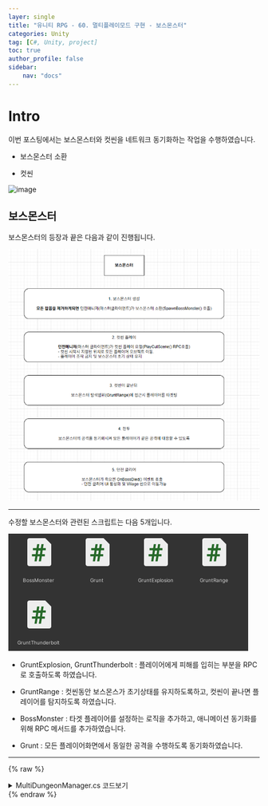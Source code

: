 ```yaml
---
layer: single
title: "유니티 RPG - 60. 멀티플레이모드 구현 - 보스몬스터"
categories: Unity
tag: [C#, Unity, project]
toc: true
author_profile: false
sidebar: 
    nav: "docs"
---
```



# Intro

이번 포스팅에서는 보스몬스터와 컷씬을 네트워크 동기화하는 작업을 수행하였습니다.

- 보스몬스터 소환

- 컷씬

![image](/images/2025/2025-07-20/capture_1.gif)


## 보스몬스터

보스몬스터의 등장과 끝은 다음과 같이 진행됩니다.

![image](/images/2025/2025-07-20/capture_3.PNG)

---

수정할 보스몬스터와 관련된 스크립트는 다음 5개입니다.

![image](/images/2025/2025-07-20/capture_2.PNG)

- GruntExplosion, GruntThunderbolt : 플레이어에게 피해를 입히는 부분을 RPC로 호출하도록 하였습니다.

- GruntRange : 컷씬동안 보스몬스가 초기상태를 유지하도록하고, 컷씬이 끝나면 플레이어를 탐지하도록 하였습니다.

- BossMonster : 타겟 플레이어를 설정하는 로직을 추가하고, 애니메이션 동기화를위해 RPC 메서드를 추가하였습니다.

- Grunt : 모든 플레이어화면에서 동일한 공격을 수행하도록 동기화하였습니다.


---

{% raw %}
<details>
<summary> MultiDungeonManager.cs 코드보기 </summary>

<pre><code class="language-csharp">
// MultiDungeonManager.cs
public class MultiDungeonManager : MonoBehaviourPunCallbacks
{
    [SerializeField] private Transform[] playerSpawnPositions;              // 플레이어 스폰위치
    [SerializeField] private Transform[] monsterSpawnPositions;             // 몬스터 스폰위치
    [SerializeField] private Transform bossSpawnPosition;                   // 보스몬스터 스폰위치
    [SerializeField] private GameObject cutSceneObj;                        // 컷씬 카메라 오브젝트
    [SerializeField] private TimelineAsset[] timelineAsset;                 // 타임라인 에셋

    public int currentMonsterCount = -1;                    // 현재 몬스터 수(기본 -1)
    private GameObject boss;                                // 보스몬스터 오브젝트
    private PlayableDirector pd;                            

    private bool bossSpawned = false;                       // 보스 등장여부

    private static MultiDungeonManager instance;
    public static MultiDungeonManager Instance => instance;
    

    private void Awake()
    {
        if (instance != null && instance != this)
        {
            Destroy(gameObject);
            return;
        }

        instance = this;
        DontDestroyOnLoad(gameObject);
    }

    private void Start()
    {
        SpawnPlayer();
        SpawnMonster();
        Init();
    }

    private void Update()
    {
        if(currentMonsterCount == 0 && PhotonNetwork.IsMasterClient && !bossSpawned)
        {
            SpawnBossMonster();
        }
    }

    // 플레이어 오브젝트 생성
    private void SpawnPlayer()
    {
        var localPlayerIndex = PhotonNetwork.LocalPlayer.ActorNumber - 1;                    // 플레이어 넘버
        var spawnPosition = playerSpawnPositions[localPlayerIndex];                          // 플레이어 위치 설정

        PhotonNetwork.Instantiate("Player/MultiPlayer", spawnPosition.position, spawnPosition.rotation); 
    }

    // 초기화
    private void Init()
    {
        // 데이터 리프레쉬
        GameManager.Instance.FindPlayerObject();
        GameManager.Instance.FindCameraObject();
        DataManager.Instance.LoadPlayerData();
        EquipmentUI.Instance.LoadEquipmentSlotData();

        pd = GetComponent<PlayableDirector>();
        pd.played += OnCutSceneStarted;
        pd.stopped += OnCutSceneEnded;
    }

    // 몬스터 생성
    private void SpawnMonster()
    {
        // 마스터 클라이언트만 
        if (!PhotonNetwork.IsMasterClient) return;

        // 몬스터 소환
        for(int i = 0;i<monsterSpawnPositions.Length;i++)
        {
            PhotonNetwork.Instantiate("Monsters/TurtleShell_Multi",
                monsterSpawnPositions[i].position, monsterSpawnPositions[i].rotation);

            currentMonsterCount = i + 1;
        }
    }

    // 보스몬스터 생성
    private void SpawnBossMonster()
    {
        // 마스터 클라이언트만 
        if (!PhotonNetwork.IsMasterClient) return;

        bossSpawned = true;

        // 보스몬스터 소환
        boss = PhotonNetwork.Instantiate("Monsters/Boss_Grunt_Multi", bossSpawnPosition.position, bossSpawnPosition.rotation);

        // 죽음 이벤트 등록
        boss.GetComponent<BossMonster>().OnBossDied += OnBossDied;

        // 컷씬 플레이
        photonView.RPC(nameof(PlayCutScene), RpcTarget.All);
    }

    // 보스 죽음 이벤트
    private void OnBossDied()
    {

    }

    // 던전 클리어
    private IEnumerator DungeonClear()
    {
        yield return null;
    }

    [PunRPC]
    public void PlayCutScene()
    {
        cutSceneObj.gameObject.SetActive(false);
        pd.Play(timelineAsset[0]);
    }

    // 컷씬 시작
    public void OnCutSceneStarted(PlayableDirector director)
    {
        GameManager.Instance.player.isCutscenePlaying = true;

        GameManager.Instance.player.transform.position = playerSpawnPositions[PhotonNetwork.LocalPlayer.ActorNumber - 1].position;
        GameManager.Instance.player.transform.LookAt(bossSpawnPosition);
    }

    // 컷씬 끝
    public void OnCutSceneEnded(PlayableDirector director)
    {
        GameManager.Instance.player.isCutscenePlaying = false;
    }
}
</code></pre>

</details>
{% endraw %}
